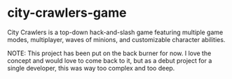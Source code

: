 # city-crawlers-game
City Crawlers is a top-down hack-and-slash game featuring multiple game modes, multiplayer, waves of minions, and customizable character abilities.

NOTE: This project has been put on the back burner for now. I love the concept and would love to come back to it, but as a debut project for a single developer, this was way too complex and too deep.
